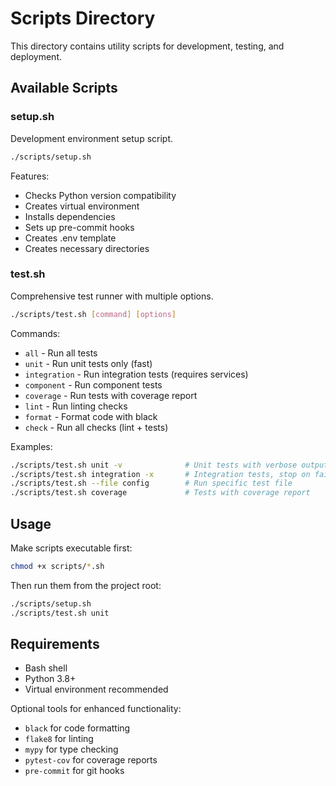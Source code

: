# Scripts Directory

This directory contains utility scripts for development, testing, and deployment.

## Available Scripts

### setup.sh
Development environment setup script.

```bash
./scripts/setup.sh
```

Features:
- Checks Python version compatibility
- Creates virtual environment
- Installs dependencies
- Sets up pre-commit hooks
- Creates .env template
- Creates necessary directories

### test.sh
Comprehensive test runner with multiple options.

```bash
./scripts/test.sh [command] [options]
```

Commands:
- `all` - Run all tests
- `unit` - Run unit tests only (fast)
- `integration` - Run integration tests (requires services)
- `component` - Run component tests
- `coverage` - Run tests with coverage report
- `lint` - Run linting checks
- `format` - Format code with black
- `check` - Run all checks (lint + tests)

Examples:
```bash
./scripts/test.sh unit -v              # Unit tests with verbose output
./scripts/test.sh integration -x       # Integration tests, stop on failure
./scripts/test.sh --file config        # Run specific test file
./scripts/test.sh coverage             # Tests with coverage report
```

## Usage

Make scripts executable first:
```bash
chmod +x scripts/*.sh
```

Then run them from the project root:
```bash
./scripts/setup.sh
./scripts/test.sh unit
```

## Requirements

- Bash shell
- Python 3.8+
- Virtual environment recommended

Optional tools for enhanced functionality:
- `black` for code formatting
- `flake8` for linting
- `mypy` for type checking
- `pytest-cov` for coverage reports
- `pre-commit` for git hooks